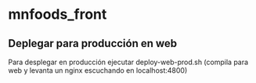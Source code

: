 # mnfoods_front

## Deplegar para producción en web
Para desplegar en producción ejecutar deploy-web-prod.sh (compila para web y levanta un nginx escuchando en localhost:4800)
